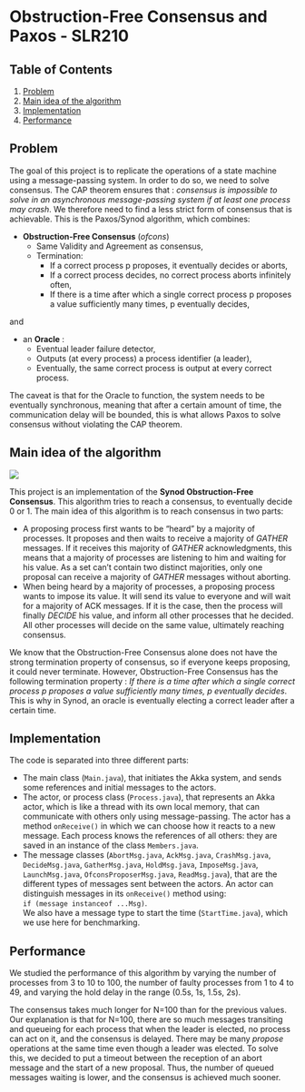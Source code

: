 # Obstruction-Free Consensus and Paxos - SLR210

## Table of Contents
1. [Problem](#problem)
2. [Main idea of the algorithm](#idea)
3. [Implementation](#implementation)
4. [Performance](#performance)

## Problem
The goal of this project is to replicate the operations of a state machine using a message-passing system.
In order to do so, we need to solve consensus. The CAP theorem ensures that : *consensus is impossible to solve in an asynchronous message-passing system if at least one process may crash*. We therefore need to find a less strict form of consensus that is achievable.
This is the Paxos/Synod algorithm, which combines:
* **Obstruction-Free Consensus** (*ofcons*)  
  * Same Validity and Agreement as consensus,
  * Termination:
    * If a correct process p proposes, it eventually decides or aborts,
    * If a correct process decides, no correct process aborts infinitely often,
    * If there is a time after which a single correct process p proposes a value sufficiently many times, p eventually decides,

and
* an **Oracle** :
  * Eventual leader failure detector,
  * Outputs (at every process) a process identifier (a leader),
  * Eventually, the same correct process is output at every correct process.

The caveat is that for the Oracle to function, the system needs to be eventually synchronous, meaning that after a certain amount of time, the communication delay will be bounded, this is what allows Paxos to solve consensus without violating the CAP theorem.

## Main idea of the algorithm<a name="idea"/>

![](resources/SynodDiagram.png)

This project is an implementation of the **Synod Obstruction-Free Consensus**. This algorithm tries to reach a consensus, to eventually decide 0 or 1.
The main idea of this algorithm is to reach consensus in two parts:
* A proposing process first wants to be “heard” by a majority of processes. It proposes and then waits to receive a majority of *GATHER* messages. If it receives this majority of *GATHER* acknowledgments, this means that a majority of processes are listening to him and waiting for his value. As a set can’t contain two distinct majorities, only one proposal can receive a majority of *GATHER* messages without aborting.
* When being heard by a majority of processes, a proposing process wants to impose its value. It will send its value to everyone and will wait for a majority of ACK messages. If it is the case, then the process will finally *DECIDE* his value, and inform all other processes that he decided. All other processes will decide on the same value, ultimately reaching consensus.

We know that the Obstruction-Free Consensus alone does not have the strong termination property of consensus, so if everyone keeps proposing, it could never terminate. However, Obstruction-Free Consensus has the following termination property : *If there is a time after which a single correct process p proposes a value sufficiently many times, p eventually decides*.
This is why in Synod, an oracle is eventually electing a correct leader after a certain time.


## Implementation

The code is separated into three different parts:

* The main class (`Main.java`), that initiates the Akka system, and sends some references and initial messages to the actors.
* The actor, or process class (`Process.java`), that represents an Akka actor, which is like a thread with its own local memory, that can communicate with others only using message-passing. The actor has a method `onReceive()` in which we can choose how it reacts to a new message. Each process knows the references of all others: they are saved in an instance of the class `Members.java`.
* The message classes (`AbortMsg.java`, `AckMsg.java`, `CrashMsg.java`, `DecideMsg.java`, `GatherMsg.java`, `HoldMsg.java`, `ImposeMsg.java`, `LaunchMsg.java`, `OfconsProposerMsg.java`, `ReadMsg.java`), that are the different types of messages sent between the actors. An actor can distinguish messages in its `onReceive()` method using:<br>
 `if (message instanceof ...Msg)`.<br>
We also have a message type to start the time (`StartTime.java`), which we use here for benchmarking.

## Performance
We studied the performance of this algorithm by varying the number of processes from 3 to 10 to 100, the number of faulty processes from 1 to 4 to 49, and varying the hold delay in the range (0.5s, 1s, 1.5s, 2s).

The consensus takes much longer for N=100 than for the previous values.
Our explanation is that for N=100, there are so much messages transiting and queueing for each process that when the leader is elected, no process can act on it, and the consensus is delayed. There may be many *propose* operations at the same time even though a leader was elected.
To solve this, we decided to put a timeout between the reception of an abort message and the start of a new proposal. Thus, the number of queued messages waiting is lower, and the consensus is achieved much sooner.
